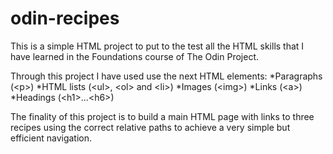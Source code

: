 # odin-recipes
This is a simple HTML project to put to the test all the HTML skills that I have learned in the Foundations course of The Odin Project.

Through this project I have used use the next HTML elements:
    *Paragraphs (&lt;p&gt;)
    *HTML lists (&lt;ul&gt;, &lt;ol&gt; and &lt;li&gt;)
    *Images (&lt;img&gt;)
    *Links (&lt;a&gt;)
    *Headings (&lt;h1&gt;...&lt;h6&gt;)


The finality of this project is to build a main HTML page with links to three recipes using the correct relative paths to achieve a very simple but efficient navigation.
